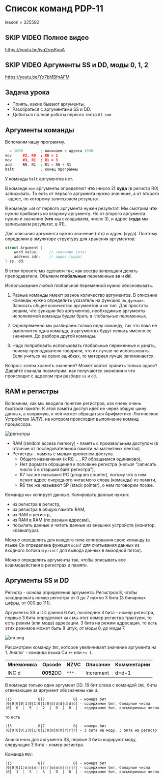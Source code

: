 # Список команд PDP-11

lesson = 325592

## SKIP VIDEO Полное видео

https://youtu.be/ivq2rqsKgaA

## SKIP VIDEO Аргументы SS и DD, моды 0, 1, 2

https://youtu.be/Yx7bMBfnAFM

## Задача урока

* Понять, какие бывают аргументы.
* Разобраться с аргументами SS и DD.
* Добиться полной работы первого теста `01_sum`

## Аргументы команды

Вспомним нашу программу.

```cpp
. = 1000        ; начинаем с адреса 1000
mov 	#2, R0  ; R0 = 2
mov 	#3, R1  ; R1 = 3
add		R0, R1  ; R1 = R0 + R1
halt            ; конец программы
```
У команды `halt` аргументов нет.

В команде `mov` аргументы определяют **что** (число 2) **куда** (в регистр R0) записывать. То есть от первого аргумента нужно значение, а от второго - адрес, по которому записываем результат.

В команде `add` от первого аргумента нужен результат. Мы смотрим **что** нужно прибавить ко второму аргументу. Но от второго аргумента нужно и значение (**что** мы складываем, число 3), и адрес (**куда** мы записываем результат, в R1).

Для описания аргумента нужно значение (что) и адрес (куда). Поэтому определим в эмуляторе структуру для хранения аргументов:
```cpp
struct Argument {
    word value;     // значение (что)
    address adr;    // адрес (куда)
} ss, dd;
```
В этом проекте мы сделаем так, как всегда запрещали делать преподаватели. Объявим **глобальные** переменные **ss** и **dd**.

Использование любой глобальной переменной нужно обосновывать.

1. Разные команды имеют разное количество аргументов. В описании команды нужно определить указатель на функцию `do_функция`. Записать общее количество аргументов и их тип. Для простоты решим, что функции без аргументов, необходимые аргументы исполняемой команды будем брать в глобальных переменных.

2. Одновременно мы разбираем только одну команду, так что пока не выполнится одна команда, в аргументах будут лежать именно ее значения. До разбора другой команды.

3. Надо попробовать использовать глобальные переменные и узнать, почему преподаватели говорили, что их лучше не использовать. Если учиться на своих ошибках, то материал лучше запоминается.

Вопрос: зачем хранить значение? Может хватит хранить только адрес? Давайте сначала посмотрим, как получаются значения и что происходит с адресом при разборе `ss` и `dd`.

## RAM и регистры

Вспомним, как мы вводили понятие регистров, как ячеек очень быстрой памяти. К этой памяти доступ идет не через общую шину данных, а напрямую, к ней может обращаться Арифметико-Логическое Устройство (АЛУ), на котором происходит выполнение команд процессора.

![регистры](https://stepik.org/media/attachments/lesson/325592/fon_neiman.svg)

* RAM (random access memory) - память с произвольным доступом (в отличие от последовательной памяти на магнитных лентах).
* Регистры - память с малым временем доступа.
    * Общего назначения (к R0, .. , R7 обращаемся одинаково),
    * Нет формата обращения к половине регистра (нельзя "записать число 5 в старший байт регистра"),
    * R7 так же называют PC (program counter), потому что в нем лежит адрес очередного читаемого слова (команды) из памяти,
    * R6 так же называют SP (stack pointer), о нем поговорим позже.

Команда `mov` копирует данные. Копировать данные нужно:

* из регистра в регистр,
* из регистра в общую память RAM,
* из RAM в регистр,
* из RAM в RAM (по разным адресам),
* посылать данные и читать данные из внешних устройств (монитор, клавиатура).

Можно определить для каждого типа копирования свою команду (в языке Си определена функция `scanf` для считывания данных из входного потока и `printf` для вывода данных в выходной поток).

Можно определить аргументы так, чтобы описывать все взаимодействия в регистрах и памяти.

## Аргументы SS и DD
 
Регистр - основа определения аргумента. Регистров 8, чтобы закодировать номер регистра от 0 до 7 нужно 3 бита (3 бинарных цифры, от 000 до 111).

Аргументы SS и DD длиной 6 бит, последние 3 бита - номер регистра, первые 3 бита определяют как мы этот номер регистра трактуем, то есть режим (или мода) адресации. 3 бита на режим адресации, то есть этих режимов может быть 8 штук, от моды 0, до моды 7. 

![mr.png](https://stepik.org/media/attachments/lesson/325592/mr.png)

Рассмотрим команду `INC`, которое увеличивает значение аргумента на 1. Аналог - команда языка Си `++` или `+= 1`.

| Мнемоника | Opcode | NZVC | Описание | Комментарии |
|-----|----|----|----|----|
| INC d      | **0052**DD   | `***-`   | Increment                    | d=d+1        | 

В команде только один аргумент DD. 16 бит слова с командой `INC`, биты отвечающие за аргумент обозначены как `d`.

```
|15            8|7             0| - номера бит
|0|0|0|0|1|0|1|0|1|0|d|d|d|d|d|d| - содержимое бит, бинарные числа
|0|  0  |  5  |  2  |  D  |  D  | - содержимое бит, восьмеричные числа
```
то есть
```
|15            8|7             0| - номера бит
|0|0|0|0|1|0|1|0|1|0|m|m|m|r|r|r| - 3 бита на моду, 3 бита на регистр
```

Аналогично для аргумента SS, первые 3 бита кодируют моду, следующие 3 бита - номер регистра.

Команда `MOV`:

```
|15            8|7             0| - номера бит
|0|0|0|1|m|m|m|r|r|r|m|m|m|r|r|r| - содержимое бит, бинарные числа
|0|  1  |  S  |  S  |  D  |  D  | - содержимое бит, восьмеричные числа
```

